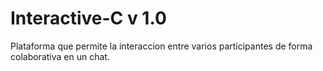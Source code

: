 # Interactive-C v 1.0
Plataforma que permite la interaccion entre varios participantes de forma colaborativa en un chat.


